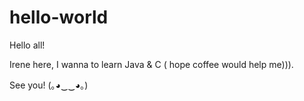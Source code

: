 # hello-world

Hello all!

Irene here, I wanna to learn Java & C ( hope coffee would help me))).
 
 See you! (｡◕‿‿◕｡)  
 
 
